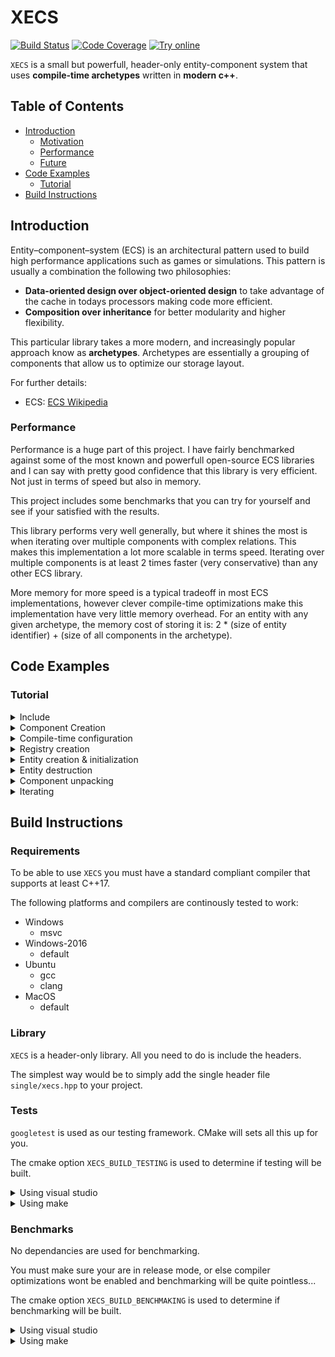 # XECS

[![Build Status](https://github.com/MathieuDonofrio/xecs/workflows/build/badge.svg)](https://github.com/MathieuDonofrio/xecs/actions)
[![Code Coverage](https://codecov.io/gh/MathieuDonofrio/xecs/branch/master/graph/badge.svg?token=1KD29OJ244)](https://codecov.io/gh/MathieuDonofrio/xecs)
[![Try online](https://img.shields.io/badge/try-online-brightgreen)](https://godbolt.org/z/fPnr5x)

`XECS` is a small but powerfull, header-only entity-component system that uses **compile-time archetypes** written in **modern c++**. 

## Table of Contents

* [Introduction](#introduction)
  * [Motivation](#implementation)
  * [Performance](#performance)
  * [Future](#future)
* [Code Examples](#code-examples)
  * [Tutorial](#tutorial)
* [Build Instructions](#build-instructions)

## Introduction

Entity–component–system (ECS) is an architectural pattern used to build high performance applications such as games or simulations. This pattern is usually a combination the following two philosophies:

* **Data-oriented design over object-oriented design** to take advantage of the cache in todays processors making code more efficient.
* **Composition over inheritance** for better modularity and higher flexibility.

This particular library takes a more modern, and increasingly popular approach know as **archetypes**. Archetypes are essentially a grouping of components that allow us to optimize our storage layout. 

For further details:

* ECS: [ECS Wikipedia](https://en.wikipedia.org/wiki/Entity_component_system)

### Performance

Performance is a huge part of this project. I have fairly benchmarked against some of the most known and powerfull open-source ECS libraries and I can say with pretty good confidence that this library is very efficient. Not just in terms of speed but also in memory. 

This project includes some benchmarks that you can try for yourself and see if your satisfied with the results.

This library performs very well generally, but where it shines the most is when iterating over multiple components with complex relations. This makes this implementation a lot more scalable in terms speed. Iterating over multiple components is at least 2 times faster (very conservative) than any other ECS library.

More memory for more speed is a typical tradeoff in most ECS implementations, however clever compile-time optimizations make this implementation have very little memory overhead. For an entity with any given archetype, the memory cost of storing it is: 2 * (size of entity identifier) + (size of all components in the archetype).

## Code Examples

### Tutorial

<details>
<summary>Include</summary>

```cpp
#include <xecs.hpp>
```
</details>

<details>
<summary>Component Creation</summary>

Components are simply just structs.

```cpp
struct Position
{
  float x;
  float y;
};

struct Velocity
{
  float x;
  float y;
};

```
</details>

<details>
<summary>Compile-time configuration</summary>

You must first choose a unsigned int type to be your entity type.

```cpp
using entity = uint32_t;
```

You must declare all your archetypes, you can use the builder utility.

```cpp
using archetypes = xecs::archetype_list_builder::
  add<xecs::archetype<Position>>::
  add<xecs::archetype<Position, Velocity>>::
  build;
```
</details>

<details>
<summary>Registry creation</summary>

A registry is where your entities and components are stored and managed.

```cpp
xecs::registry<entity, archetypes> registry;
```

</details>

<details>
<summary>Entity creation & initialization</summary>

Call the create method with all the components that the entity will have (The archetype of the component).

Excample for archetype [Position]:
```cpp
registry.create(Position { 10, 20 });
```

Example for archetype [Position, Velocity]:
```cpp
registry.create(Position { 5, 99 }, Velocity { 3, 5 });
```

</details>

<details>
<summary>Entity destruction</summary>

Call the destroy method and pass the entity.

```cpp
entity entity_to_destroy = registry.create(Position { });

registry.destroy(entity_to_destroy);
```

</details>

<details>
<summary>Component unpacking</summary>

You can call the unpack method to obtain a reference of the component your trying to access.

```cpp
entity entity_to_unpack = registry.create(Position { }, Velocity { });

registry.unpack<Position>(entity_to_unpack) = Position { 1, 1 };
registry.unpack<Velocity>(entity_to_unpack) = Velocity { 2, 2 };
```

</details>

<details>
<summary>Iterating</summary>

Iterate over all entity identifiers

```cpp
registry.for_each([](const auto entity)
{
  /* ... */
});
```

Iterate over all entities with a specified component

```cpp
registry.for_each<Position>([](const auto entity, const auto& position)
{
  /* ... */
});
```

Iterate over all entities with multiple specified component

```cpp
registry.for_each<Position, Velocity>([](const auto entity, const auto& position, const auto& velocity)
{
  /* ... */
});
```

Using a view

```cpp
auto view = registry.view<Position, Velocit>();

view.for_each([](const auto entity, const auto& position, const auto& velocity)
{
  /* ... */
});
```

</details>

## Build Instructions

### Requirements

To be able to use `XECS` you must have a standard compliant compiler that supports at least C++17.

The following platforms and compilers are continously tested to work:

* Windows
  * msvc
* Windows-2016
  * default
* Ubuntu
  * gcc
  * clang
* MacOS
  * default

### Library

`XECS` is a header-only library. All you need to do is include the headers.

The simplest way would be to simply add the single header file `single/xecs.hpp` to your project.

### Tests

`googletest` is used as our testing framework. CMake will sets all this up for you.

The cmake option `XECS_BUILD_TESTING` is used to determine if testing will be built.

<details>
<summary>Using visual studio</summary>

* `cd build`
* `cmake -DXECS_BUILD_TESTING=ON ..`
* Open the generated solution
* Build and run the `test` project

</details>

<details>
<summary>Using make</summary>

* `$ cd build`
* `$ cmake -DXECS_BUILD_TESTING=ON ..`
* `$ make`
* `$ ./test/tests`

</details>

### Benchmarks

No dependancies are used for benchmarking.

You must make sure your are in release mode, or else compiler optimizations wont be enabled and benchmarking will be quite pointless...

The cmake option `XECS_BUILD_BENCHMAKING` is used to determine if benchmarking will be built.

<details>
<summary>Using visual studio</summary>

* `cd build`
* `cmake -XECS_BUILD_BENCHMAKING=ON ..`
* Open the generated solution
* Set your build to release mode
* Build and run the `benchmarks` project

</details>

<details>
<summary>Using make</summary>

* `$ cd build`
* `$ cmake -DCMAKE_BUILD_TYPE=Release -XECS_BUILD_BENCHMAKING=ON ..`
* `$ make`
* `$ ./bench/benchmarks`

</details>


